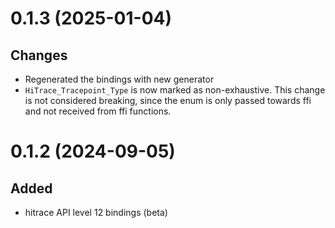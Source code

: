 # 0.1.3 (2025-01-04)

## Changes

- Regenerated the bindings with new generator
- `HiTrace_Tracepoint_Type` is now marked as non-exhaustive. This change is not considered breaking,
  since the enum is only passed towards ffi and not received from ffi functions.

# 0.1.2 (2024-09-05)

## Added

- hitrace API level 12 bindings (beta)

